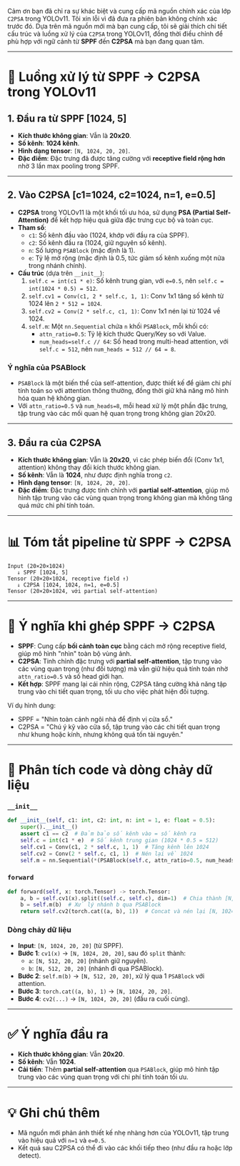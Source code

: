 Cảm ơn bạn đã chỉ ra sự khác biệt và cung cấp mã nguồn chính xác của lớp `C2PSA` trong YOLOv11. Tôi xin lỗi vì đã đưa ra phiên bản không chính xác trước đó. Dựa trên mã nguồn mới mà bạn cung cấp, tôi sẽ giải thích chi tiết cấu trúc và luồng xử lý của `C2PSA` trong YOLOv11, đồng thời điều chỉnh để phù hợp với ngữ cảnh từ **SPPF** đến **C2PSA** mà bạn đang quan tâm.

---

# 🔄 Luồng xử lý từ SPPF → C2PSA trong YOLOv11

## 1. Đầu ra từ **SPPF [1024, 5]**
- **Kích thước không gian**: Vẫn là **20x20**.
- **Số kênh**: **1024 kênh**.
- **Hình dạng tensor**: `[N, 1024, 20, 20]`.
- **Đặc điểm**: Đặc trưng đã được tăng cường với **receptive field rộng hơn** nhờ 3 lần max pooling trong SPPF.

---

## 2. Vào **C2PSA [c1=1024, c2=1024, n=1, e=0.5]**
- **C2PSA** trong YOLOv11 là một khối tối ưu hóa, sử dụng **PSA (Partial Self-Attention)** để kết hợp hiệu quả giữa đặc trưng cục bộ và toàn cục.
- **Tham số**:
  - `c1`: Số kênh đầu vào (1024, khớp với đầu ra của SPPF).
  - `c2`: Số kênh đầu ra (1024, giữ nguyên số kênh).
  - `n`: Số lượng `PSABlock` (mặc định là 1).
  - `e`: Tỷ lệ mở rộng (mặc định là 0.5, tức giảm số kênh xuống một nửa trong nhánh chính).
- **Cấu trúc** (dựa trên `__init__`):
  1. `self.c = int(c1 * e)`: Số kênh trung gian, với `e=0.5`, nên `self.c = int(1024 * 0.5) = 512`.
  2. `self.cv1 = Conv(c1, 2 * self.c, 1, 1)`: Conv 1x1 tăng số kênh từ 1024 lên `2 * 512 = 1024`.
  3. `self.cv2 = Conv(2 * self.c, c1, 1)`: Conv 1x1 nén lại từ 1024 về 1024.
  4. `self.m`: Một `nn.Sequential` chứa `n` khối `PSABlock`, mỗi khối có:
     - `attn_ratio=0.5`: Tỷ lệ kích thước Query/Key so với Value.
     - `num_heads=self.c // 64`: Số head trong multi-head attention, với `self.c = 512`, nên `num_heads = 512 // 64 = 8`.

### Ý nghĩa của PSABlock
- `PSABlock` là một biến thể của self-attention, được thiết kế để giảm chi phí tính toán so với attention thông thường, đồng thời giữ khả năng mô hình hóa quan hệ không gian.
- Với `attn_ratio=0.5` và `num_heads=8`, mỗi head xử lý một phần đặc trưng, tập trung vào các mối quan hệ quan trọng trong không gian 20x20.

---

## 3. Đầu ra của **C2PSA**
- **Kích thước không gian**: Vẫn là **20x20**, vì các phép biến đổi (Conv 1x1, attention) không thay đổi kích thước không gian.
- **Số kênh**: Vẫn là **1024**, như được định nghĩa trong `c2`.
- **Hình dạng tensor**: `[N, 1024, 20, 20]`.
- **Đặc điểm**: Đặc trưng được tinh chỉnh với **partial self-attention**, giúp mô hình tập trung vào các vùng quan trọng trong không gian mà không tăng quá mức chi phí tính toán.

---

# 📊 Tóm tắt pipeline từ SPPF → C2PSA
```
Input (20×20×1024)
   ↓ SPPF [1024, 5]
Tensor (20×20×1024, receptive field ↑)
   ↓ C2PSA [1024, 1024, n=1, e=0.5]
Tensor (20×20×1024, với partial self-attention)
```

---

# 🧠 Ý nghĩa khi ghép SPPF → C2PSA
- **SPPF**: Cung cấp **bối cảnh toàn cục** bằng cách mở rộng receptive field, giúp mô hình "nhìn" toàn bộ vùng ảnh.
- **C2PSA**: Tinh chỉnh đặc trưng với **partial self-attention**, tập trung vào các vùng quan trọng (như đối tượng) mà vẫn giữ hiệu quả tính toán nhờ `attn_ratio=0.5` và số head giới hạn.
- **Kết hợp**: SPPF mang lại cái nhìn rộng, C2PSA tăng cường khả năng tập trung vào chi tiết quan trọng, tối ưu cho việc phát hiện đối tượng.

Ví dụ hình dung:
- SPPF = "Nhìn toàn cảnh ngôi nhà để định vị cửa sổ."
- C2PSA = "Chú ý kỹ vào cửa sổ, tập trung vào các chi tiết quan trọng như khung hoặc kính, nhưng không quá tốn tài nguyên."

---

# 🔎 Phân tích code và dòng chảy dữ liệu

### `__init__`
```python
def __init__(self, c1: int, c2: int, n: int = 1, e: float = 0.5):
    super().__init__()
    assert c1 == c2  # Đảm bảo số kênh vào = số kênh ra
    self.c = int(c1 * e)  # Số kênh trung gian (1024 * 0.5 = 512)
    self.cv1 = Conv(c1, 2 * self.c, 1, 1)  # Tăng kênh lên 1024
    self.cv2 = Conv(2 * self.c, c1, 1)  # Nén lại về 1024
    self.m = nn.Sequential(*(PSABlock(self.c, attn_ratio=0.5, num_heads=self.c // 64) for _ in range(n)))
```

### `forward`
```python
def forward(self, x: torch.Tensor) -> torch.Tensor:
    a, b = self.cv1(x).split((self.c, self.c), dim=1)  # Chia thành [N, 512, 20, 20] và [N, 512, 20, 20]
    b = self.m(b)  # Xử lý nhánh b qua PSABlock
    return self.cv2(torch.cat((a, b), 1))  # Concat và nén lại [N, 1024, 20, 20]
```

### Dòng chảy dữ liệu
- **Input**: `[N, 1024, 20, 20]` (từ SPPF).
- **Bước 1**: `cv1(x)` → `[N, 1024, 20, 20]`, sau đó `split` thành:
  - `a`: `[N, 512, 20, 20]` (nhánh giữ nguyên).
  - `b`: `[N, 512, 20, 20]` (nhánh đi qua PSABlock).
- **Bước 2**: `self.m(b)` → `[N, 512, 20, 20]`, xử lý qua 1 `PSABlock` với attention.
- **Bước 3**: `torch.cat((a, b), 1)` → `[N, 1024, 20, 20]`.
- **Bước 4**: `cv2(...)` → `[N, 1024, 20, 20]` (đầu ra cuối cùng).

---

# ✅ Ý nghĩa đầu ra
- **Kích thước không gian**: Vẫn **20x20**.
- **Số kênh**: Vẫn **1024**.
- **Cải tiến**: Thêm **partial self-attention** qua `PSABlock`, giúp mô hình tập trung vào các vùng quan trọng với chi phí tính toán tối ưu.

---

# 💡 Ghi chú thêm
- Mã nguồn mới phản ánh thiết kế nhẹ nhàng hơn của YOLOv11, tập trung vào hiệu quả với `n=1` và `e=0.5`.
- Kết quả sau C2PSA có thể đi vào các khối tiếp theo (như đầu ra hoặc lớp detect).


